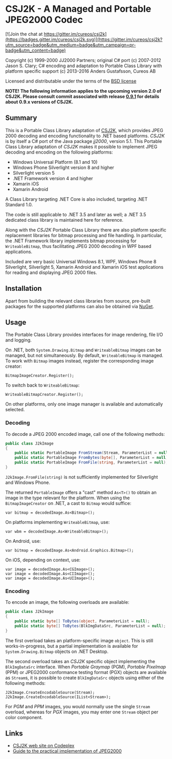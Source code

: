 # CSJ2K - A Managed and Portable JPEG2000 Codec

[![Join the chat at https://gitter.im/cureos/csj2k](https://badges.gitter.im/cureos/csj2k.svg)](https://gitter.im/cureos/csj2k?utm_source=badge&utm_medium=badge&utm_campaign=pr-badge&utm_content=badge)

Copyright (c) 1999-2000 JJ2000 Partners; original C# port (c) 2007-2012 Jason S. Clary; C# encoding and adaptation to Portable Class Library with platform specific support (c) 2013-2016 Anders Gustafsson, Cureos AB   

Licensed and distributable under the terms of the [BSD license](http://www.opensource.org/licenses/bsd-license.php)

**NOTE! The following information applies to the upcoming version 2.0 of CSJ2K. Please consult commit associated with release [0.9.1](https://github.com/cureos/csj2k/releases/tag/v.0.9.1) for details about 
0.9.x versions of CSJ2K.**

## Summary

This is a Portable Class Library adaptation of [CSJ2K](http://csj2k.codeplex.com/), which provides JPEG 2000 decoding and encoding functionality to .NET based platforms. *CSJ2K* is by itself a C# port of the Java 
package *jj2000*, version 5.1. This Portable Class Library adaptation of *CSJ2K* makes it possible to implement JPEG decoding and encoding on the following platforms:

* Windows Universal Platform (8.1 and 10)
* Windows Phone Silverlight version 8 and higher
* Silverlight version 5
* .NET Framework version 4 and higher
* Xamarin iOS
* Xamarin Android

A Class Library targeting .NET Core is also included, targeting .NET Standard 1.0.

The code is still applicable to .NET 3.5 and later as well; a .NET 3.5 dedicated class library is maintained here for reference.

Along with the *CSJ2K* Portable Class Library there are also platform specific replacement libraries for bitmap processing and file handling. In particular, the .NET Framework library implements bitmap processing
for `WriteableBitmap`, thus facilitating JPEG 2000 decoding in WPF based applications.

Included are very basic Universal Windows 8.1, WPF, Windows Phone 8 Silverlight, Silverlight 5, Xamarin Android and Xamarin iOS test applications for reading and displaying JPEG 2000 files.

## Installation

Apart from building the relevant class libraries from source, pre-built packages for the supported platforms can also be obtained via [NuGet](https://nuget.org/packages/CSJ2K/).

## Usage

The Portable Class Library provides interfaces for image rendering, file I/O and logging.

On .NET, both `System.Drawing.Bitmap` and `WriteableBitmap` images can be managed, but not simultaneously. By default, `WriteableBitmap` is managed. To work with `Bitmap` images instead, register the corresponding image creator:

    BitmapImageCreator.Register();

To switch back to `WriteableBitmap`:

    WriteableBitmapCreator.Register();

On other platforms, only one image manager is available and automatically selected.

### Decoding

To decode a JPEG 2000 encoded image, call one of the following methods:

```csharp
public class J2kImage
{
	public static PortableImage FromStream(Stream, ParameterList = null);
	public static PortableImage FromBytes(byte[], ParameterList = null);
	public static PortableImage FromFile(string, ParameterList = null);
}
```

`J2kImage.FromFile(string)` is not sufficiently implemented for Silverlight and Windows Phone.

The returned `PortableImage` offers a "cast" method `As<T>()` to obtain an image in the type relevant for the platform. When using the `BitmapImageCreator` on .NET, a cast to `Bitmap` would suffice:

    var bitmap = decodedImage.As<Bitmap>();
	
On platforms implementing `WriteableBitmap`, use:

    var wbm = decodedImage.As<WriteableBitmap>();
	
On Android, use:

    var bitmap = decodedImage.As<Android.Graphics.Bitmap>();

On iOS, depending on context, use:

    var image = decodedImage.As<CGImage>();
    var image = decodedImage.As<CIImage>();
    var image = decodedImage.As<UIImage>();

### Encoding

To encode an image, the following overloads are available:

```csharp
public class J2kImage
{
	public static byte[] ToBytes(object, ParameterList = null);
	public static byte[] ToBytes(BlkImgDataSrc, ParameterList = null);
}
```

The first overload takes an platform-specific image `object`. This is still works-in-progress, but a partial implementation is available for `System.Drawing.Bitmap` objects on .NET Desktop.

The second overload takes an *CSJ2K* specific object implementing the `BlkImgDataSrc` interface. When *Portable Graymap* (PGM), *Portable Pixelmap* (PPM) or JPEG2000 conformance testing format (PGX) objects are available as `Stream`s, 
it is possible to create `BlkImgDataSrc` objects using either of the following methods:

    J2kImage.CreateEncodableSource(Stream);
	J2kImage.CreateEncodableSource(IList<Stream>);
	
For *PGM* and *PPM* images, you would normally use the single `Stream` overload, whereas for *PGX* images, you may enter one `Stream` object per color component.

## Links

* [CSJ2K web site on Codeplex](http://csj2k.codeplex.com/)
* [Guide to the practical implementation of JPEG2000](http://www.jpeg.org/jpeg2000guide/guide/contents.html)
